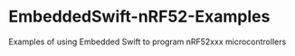# EmbeddedSwift-nRF52-Examples
Examples of using Embedded Swift to program nRF52xxx microcontrollers

